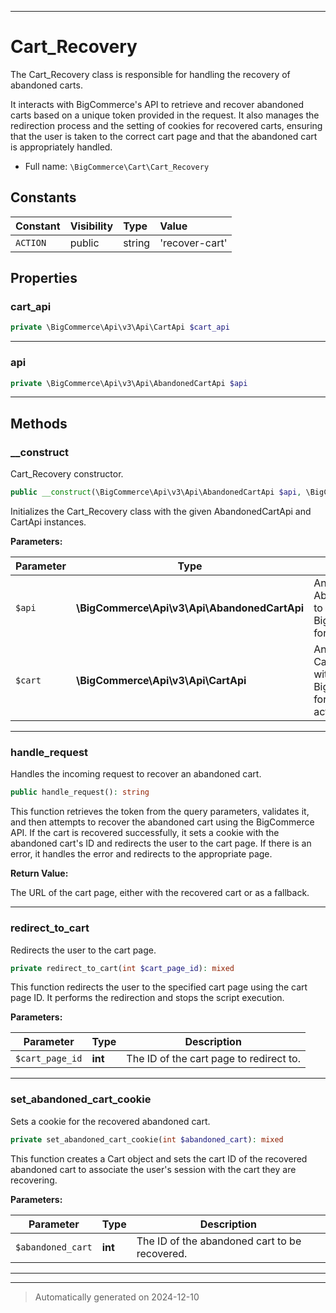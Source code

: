 ***

# Cart_Recovery

The Cart_Recovery class is responsible for handling the recovery of abandoned carts.

It interacts with BigCommerce's API to retrieve and recover abandoned carts based on
a unique token provided in the request. It also manages the redirection process and
the setting of cookies for recovered carts, ensuring that the user is taken to the correct
cart page and that the abandoned cart is appropriately handled.

* Full name: `\BigCommerce\Cart\Cart_Recovery`


## Constants

| Constant | Visibility | Type | Value |
|:---------|:-----------|:-----|:------|
|`ACTION`|public|string|&#039;recover-cart&#039;|

## Properties


### cart_api



```php
private \BigCommerce\Api\v3\Api\CartApi $cart_api
```






***

### api



```php
private \BigCommerce\Api\v3\Api\AbandonedCartApi $api
```






***

## Methods


### __construct

Cart_Recovery constructor.

```php
public __construct(\BigCommerce\Api\v3\Api\AbandonedCartApi $api, \BigCommerce\Api\v3\Api\CartApi $cart): mixed
```

Initializes the Cart_Recovery class with the given AbandonedCartApi and CartApi instances.






**Parameters:**

| Parameter | Type | Description |
|-----------|------|-------------|
| `$api` | **\BigCommerce\Api\v3\Api\AbandonedCartApi** | An instance of the AbandonedCartApi to interact with the BigCommerce API for cart recovery. |
| `$cart` | **\BigCommerce\Api\v3\Api\CartApi** | An instance of the CartApi to interact with the BigCommerce API for cart-related actions. |





***

### handle_request

Handles the incoming request to recover an abandoned cart.

```php
public handle_request(): string
```

This function retrieves the token from the query parameters, validates it,
and then attempts to recover the abandoned cart using the BigCommerce API.
If the cart is recovered successfully, it sets a cookie with the abandoned
cart's ID and redirects the user to the cart page. If there is an error,
it handles the error and redirects to the appropriate page.







**Return Value:**

The URL of the cart page, either with the recovered cart or as a fallback.




***

### redirect_to_cart

Redirects the user to the cart page.

```php
private redirect_to_cart(int $cart_page_id): mixed
```

This function redirects the user to the specified cart page using the cart page ID.
It performs the redirection and stops the script execution.






**Parameters:**

| Parameter | Type | Description |
|-----------|------|-------------|
| `$cart_page_id` | **int** | The ID of the cart page to redirect to. |





***

### set_abandoned_cart_cookie

Sets a cookie for the recovered abandoned cart.

```php
private set_abandoned_cart_cookie(int $abandoned_cart): mixed
```

This function creates a Cart object and sets the cart ID of the recovered abandoned cart
to associate the user's session with the cart they are recovering.






**Parameters:**

| Parameter | Type | Description |
|-----------|------|-------------|
| `$abandoned_cart` | **int** | The ID of the abandoned cart to be recovered. |





***


***
> Automatically generated on 2024-12-10
